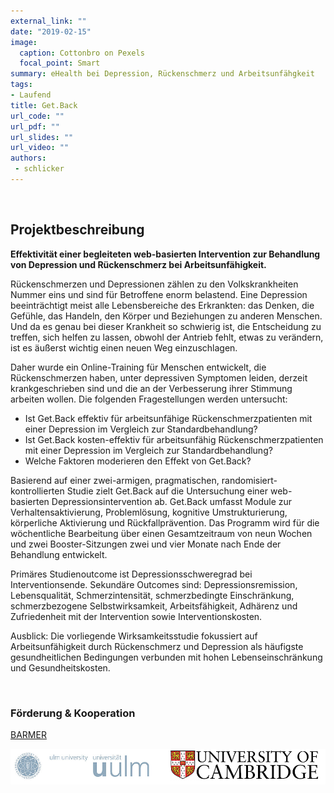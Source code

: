 ```yaml
---
external_link: ""
date: "2019-02-15"
image:
  caption: Cottonbro on Pexels
  focal_point: Smart
summary: eHealth bei Depression, Rückenschmerz und Arbeitsunfähgkeit
tags:
- Laufend
title: Get.Back
url_code: ""
url_pdf: ""
url_slides: ""
url_video: ""
authors:
 - schlicker
---
```


&nbsp;

## Projektbeschreibung

**Effektivität einer begleiteten web-basierten Intervention zur Behandlung von Depression und Rückenschmerz bei Arbeitsunfähigkeit.**

​Rückenschmerzen und Depressionen zählen zu den Volkskrankheiten Nummer eins und sind für Betroffene enorm belastend. Eine Depression beeinträchtigt meist alle Lebensbereiche des Erkrankten: das Denken, die Gefühle, das Handeln, den Körper und Beziehungen zu anderen Menschen. Und da es genau bei dieser Krankheit so schwierig ist, die Entscheidung zu treffen, sich helfen zu lassen, obwohl der Antrieb fehlt, etwas zu verändern, ist es äußerst wichtig einen neuen Weg einzuschlagen.

 Daher wurde ein Online-Training für Menschen entwickelt, die Rückenschmerzen haben, unter depressiven Symptomen leiden, derzeit krankgeschrieben sind und die an der Verbesserung ihrer Stimmung arbeiten wollen. Die folgenden Fragestellungen werden untersucht:


- Ist Get.Back effektiv für arbeitsunfähige Rückenschmerzpatienten mit einer Depression im Vergleich zur Standardbehandlung?
- Ist Get.Back kosten-effektiv für arbeitsunfähig Rückenschmerzpatienten mit einer Depression im Vergleich zur Standardbehandlung?
- Welche Faktoren moderieren den Effekt von Get.Back?

Basierend auf einer zwei-armigen, pragmatischen, randomisiert-kontrollierten Studie zielt Get.Back auf die Untersuchung einer web-basierten Depressionsintervention ab. Get.Back  umfasst Module zur Verhaltensaktivierung, Problemlösung, kognitive Umstrukturierung, körperliche Aktivierung und Rückfallprävention. Das Programm wird für die wöchentliche Bearbeitung über einen Gesamtzeitraum von neun Wochen und zwei Booster-Sitzungen zwei und vier Monate nach Ende der Behandlung entwickelt.

Primäres Studienoutcome ist Depressionsschweregrad bei Interventionsende. Sekundäre Outcomes sind: Depressionsremission, Lebensqualität, Schmerzintensität, schmerzbedingte Einschränkung, schmerzbezogene Selbstwirksamkeit, Arbeitsfähigkeit, Adhärenz und Zufriedenheit mit der Intervention sowie Interventionskosten.

Ausblick: Die vorliegende Wirksamkeitsstudie fokussiert auf Arbeitsunfähigkeit durch Rückenschmerz und Depression als häufigste gesundheitlichen Bedingungen verbunden mit hohen Lebenseinschränkung und Gesundheitskosten.

&nbsp;

### Förderung & Kooperation

[BARMER](https://www.barmer.de)

![](banner.png)
